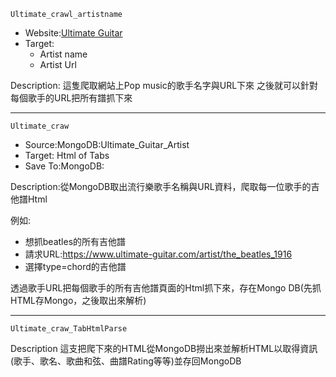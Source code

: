 `Ultimate_crawl_artistname`
  + Website:[Ultimate Guitar](https://www.ultimate-guitar.com/)
  + Target:
    + Artist name
    + Artist Url
    
Description:
這隻爬取網站上Pop music的歌手名字與URL下來
之後就可以針對每個歌手的URL把所有譜抓下來

___ 

`Ultimate_craw`
  + Source:MongoDB:Ultimate_Guitar_Artist
  + Target: Html of Tabs
  + Save To:MongoDB:

Description:從MongoDB取出流行樂歌手名稱與URL資料，爬取每一位歌手的吉他譜Html

例如:
+ 想抓beatles的所有吉他譜
+ 請求URL:https://www.ultimate-guitar.com/artist/the_beatles_1916
+ 選擇type=chord的吉他譜

透過歌手URL把每個歌手的所有吉他譜頁面的Html抓下來，存在Mongo DB(先抓HTML存Mongo，之後取出來解析)
___


`Ultimate_craw_TabHtmlParse`

Description
這支把爬下來的HTML從MongoDB撈出來並解析HTML以取得資訊(歌手、歌名、歌曲和弦、曲譜Rating等等)並存回MongoDB

